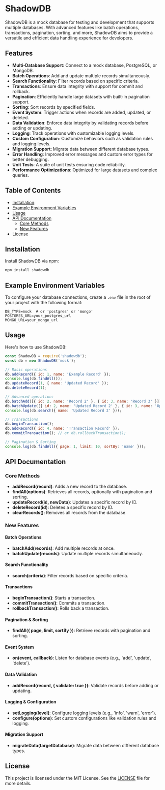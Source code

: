# ShadowDB

ShadowDB is a mock database for testing and development that supports multiple databases. With advanced features like batch operations, transactions, pagination, sorting, and more, ShadowDB aims to provide a versatile and efficient data handling experience for developers.

## Features

- **Multi-Database Support**: Connect to a mock database, PostgreSQL, or MongoDB.
- **Batch Operations**: Add and update multiple records simultaneously.
- **Search Functionality**: Filter records based on specific criteria.
- **Transactions**: Ensure data integrity with support for commit and rollback.
- **Pagination**: Efficiently handle large datasets with built-in pagination support.
- **Sorting**: Sort records by specified fields.
- **Event System**: Trigger actions when records are added, updated, or deleted.
- **Data Validation**: Enforce data integrity by validating records before adding or updating.
- **Logging**: Track operations with customizable logging levels.
- **Custom Configuration**: Customize behaviors such as validation rules and logging levels.
- **Migration Support**: Migrate data between different database types.
- **Error Handling**: Improved error messages and custom error types for better debugging.
- **Unit Tests**: A suite of unit tests ensuring code reliability.
- **Performance Optimizations**: Optimized for large datasets and complex queries.

## Table of Contents

- [Installation](#installation)
- [Example Environment Variables](#example-environment-variables)
- [Usage](#usage)
- [API Documentation](#api-documentation)
  - [Core Methods](#core-methods)
  - [New Features](#new-features)
- [License](#license)

## Installation

Install ShadowDB via npm:

```bash
npm install shadowdb
```

## Example Environment Variables

To configure your database connections, create a `.env` file in the root of your project with the following format:

```
DB_TYPE=mock  # or 'postgres' or 'mongo'
POSTGRES_URL=your_postgres_url
MONGO_URL=your_mongo_url
```

## Usage

Here's how to use ShadowDB:

```javascript
const ShadowDB = require('shadowdb');
const db = new ShadowDB('mock');

// Basic operations
db.addRecord({ id: 1, name: 'Example Record' });
console.log(db.findAll());
db.updateRecord(1, { name: 'Updated Record' });
db.deleteRecord(1);

// Advanced operations
db.batchAdd([{ id: 2, name: 'Record 2' }, { id: 3, name: 'Record 3' }]);
db.batchUpdate([{ id: 2, name: 'Updated Record 2' }, { id: 3, name: 'Updated Record 3' }]);
console.log(db.search({ name: 'Updated Record 2' }));

// Transactions
db.beginTransaction();
db.addRecord({ id: 4, name: 'Transaction Record' });
db.commitTransaction(); // or db.rollbackTransaction();

// Pagination & Sorting
console.log(db.findAll({ page: 1, limit: 10, sortBy: 'name' }));
```

## API Documentation

### Core Methods

- **addRecord(record)**: Adds a new record to the database.
- **findAll(options)**: Retrieves all records, optionally with pagination and sorting.
- **updateRecord(id, newData)**: Updates a specific record by ID.
- **deleteRecord(id)**: Deletes a specific record by ID.
- **clearRecords()**: Removes all records from the database.

### New Features

#### Batch Operations

- **batchAdd(records)**: Add multiple records at once.
- **batchUpdate(records)**: Update multiple records simultaneously.

#### Search Functionality

- **search(criteria)**: Filter records based on specific criteria.

#### Transactions

- **beginTransaction()**: Starts a transaction.
- **commitTransaction()**: Commits a transaction.
- **rollbackTransaction()**: Rolls back a transaction.

#### Pagination & Sorting

- **findAll({ page, limit, sortBy })**: Retrieve records with pagination and sorting.

#### Event System

- **on(event, callback)**: Listen for database events (e.g., 'add', 'update', 'delete').

#### Data Validation

- **addRecord(record, { validate: true })**: Validate records before adding or updating.

#### Logging & Configuration

- **setLogging(level)**: Configure logging levels (e.g., 'info', 'warn', 'error').
- **configure(options)**: Set custom configurations like validation rules and logging.

#### Migration Support

- **migrateData(targetDatabase)**: Migrate data between different database types.

## License

This project is licensed under the MIT License. See the [LICENSE](https://github.com/inFluxe-innovate/influxe-labs/blob/main/shadowdb/LICENSE) file for more details.